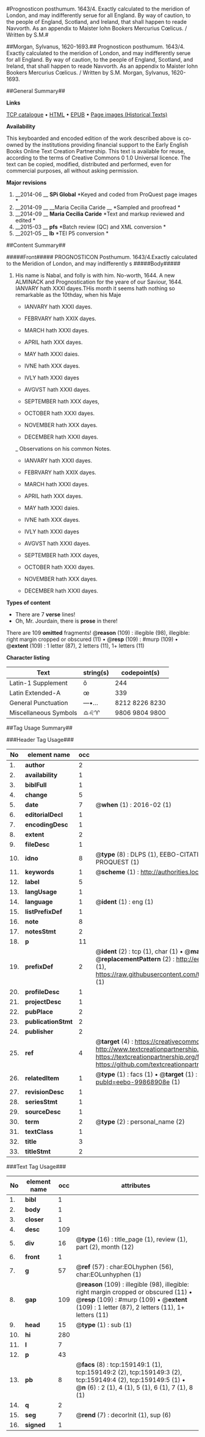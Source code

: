 #Prognosticon posthumum. 1643/4. Exactly calculated to the meridion of London, and may indifferently serue for all England. By way of caution, to the people of England, Scotland, and Ireland, that shall happen to reade Navvorth. As an appendix to Maister Iohn Bookers Mercurius Cœlicus. / Written by S.M.#

##Morgan, Sylvanus, 1620-1693.##
Prognosticon posthumum. 1643/4. Exactly calculated to the meridion of London, and may indifferently serue for all England. By way of caution, to the people of England, Scotland, and Ireland, that shall happen to reade Navvorth. As an appendix to Maister Iohn Bookers Mercurius Cœlicus. / Written by S.M.
Morgan, Sylvanus, 1620-1693.

##General Summary##

**Links**

[TCP catalogue](http://www.ota.ox.ac.uk/tcp/)  • 
[HTML](http://tei.it.ox.ac.uk/tcp/Texts-HTML/free/A89/A89306.html)  • 
[EPUB](http://tei.it.ox.ac.uk/tcp/Texts-EPUB/free/A89/A89306.epub) • 
[Page images (Historical Texts)](https://historicaltexts.jisc.ac.uk/eebo-99868908e)

**Availability**

This keyboarded and encoded edition of the work described above is co-owned by the
    institutions providing financial support to the Early English Books Online Text Creation
    Partnership. This text is available for reuse, according to the terms of  Creative Commons 0 1.0 Universal
    licence. The text can be copied, modified, distributed and performed, even for commercial
    purposes, all without asking permission.

**Major revisions**

1. __2014-06 __ __SPi Global__ *Keyed and coded from ProQuest page images *
1. __2014-09 __ __Maria Cecilia Caride __ *Sampled and proofread *
1. __2014-09 __ __Maria Cecilia Caride__ *Text and markup reviewed and edited *
1. __2015-03 __ __pfs__ *Batch review (QC) and XML conversion *
1. __2021-05 __ __lb__ *TEI P5 conversion *

##Content Summary##

#####Front#####
PROGNOSTICON Posthumum. 1643/4.Exactly calculated to the Meridion of London, and may indifferently s
#####Body#####

1. His name is Nabal, and folly is with him. No-worth, 1644. A new ALMINACK and Prognostication for the yeare of our Saviour, 1644.
IANVARY hath XXXI dayes.THis month it seems hath nothing so remarkable as the 10thday, when his Maje
      * IANVARY hath XXXI dayes.

      * FEBRVARY hath XXIX dayes.

      * MARCH hath XXXI dayes.

      * APRIL hath XXX dayes.

      * MAY hath XXXI daies.

      * IVNE hath XXX dayes.

      * IVLY hath XXXI dayes

      * AVGVST hath XXXI dayes.

      * SEPTEMBER hath XXX dayes,

      * OCTOBER hath XXXI dayes.

      * NOVEMBER hath XXX dayes.

      * DECEMBER hath XXXI dayes.

    _ Observations on his common Notes.

      * IANVARY hath XXXI dayes.

      * FEBRVARY hath XXIX dayes.

      * MARCH hath XXXI dayes.

      * APRIL hath XXX dayes.

      * MAY hath XXXI daies.

      * IVNE hath XXX dayes.

      * IVLY hath XXXI dayes

      * AVGVST hath XXXI dayes.

      * SEPTEMBER hath XXX dayes,

      * OCTOBER hath XXXI dayes.

      * NOVEMBER hath XXX dayes.

      * DECEMBER hath XXXI dayes.

**Types of content**

  * There are 7 **verse** lines!
  * Oh, Mr. Jourdain, there is **prose** in there!

There are 109 **omitted** fragments! 
 @__reason__ (109) : illegible (98), illegible: right margin cropped or obscured (11)  •  @__resp__ (109) : #murp (109)  •  @__extent__ (109) : 1 letter (87), 2 letters (11), 1+ letters (11)

**Character listing**


|Text|string(s)|codepoint(s)|
|---|---|---|
|Latin-1 Supplement|ô|244|
|Latin Extended-A|œ|339|
|General Punctuation|—•…|8212 8226 8230|
|Miscellaneous Symbols|♎♌♈|9806 9804 9800|

##Tag Usage Summary##

###Header Tag Usage###

|No|element name|occ|attributes|
|---|---|---|---|
|1.|__author__|2||
|2.|__availability__|1||
|3.|__biblFull__|1||
|4.|__change__|5||
|5.|__date__|7| @__when__ (1) : 2016-02 (1)|
|6.|__editorialDecl__|1||
|7.|__encodingDesc__|1||
|8.|__extent__|2||
|9.|__fileDesc__|1||
|10.|__idno__|8| @__type__ (8) : DLPS (1), EEBO-CITATION (1), VID (1), EEBO-PROQUEST (1), STC (3), PROQUEST (1)|
|11.|__keywords__|1| @__scheme__ (1) : http://authorities.loc.gov/ (1)|
|12.|__label__|5||
|13.|__langUsage__|1||
|14.|__language__|1| @__ident__ (1) : eng (1)|
|15.|__listPrefixDef__|1||
|16.|__note__|8||
|17.|__notesStmt__|2||
|18.|__p__|11||
|19.|__prefixDef__|2| @__ident__ (2) : tcp (1), char (1)  •  @__matchPattern__ (2) : ([0-9\-]+):([0-9IVX]+) (1), (.+) (1)  •  @__replacementPattern__ (2) : http://eebo.chadwyck.com/downloadtiff?vid=$1&page=$2 (1), https://raw.githubusercontent.com/textcreationpartnership/Texts/master/tcpchars.xml#$1 (1)|
|20.|__profileDesc__|1||
|21.|__projectDesc__|1||
|22.|__pubPlace__|2||
|23.|__publicationStmt__|2||
|24.|__publisher__|2||
|25.|__ref__|4| @__target__ (4) : https://creativecommons.org/publicdomain/zero/1.0/ (1), http://www.textcreationpartnership.org/docs/. (1), https://textcreationpartnership.org/faq/#faq05 (1), https://github.com/textcreationpartnership (1)|
|26.|__relatedItem__|1| @__type__ (1) : facs (1)  •  @__target__ (1) : https://data.historicaltexts.jisc.ac.uk/view?pubId=eebo-99868908e (1)|
|27.|__revisionDesc__|1||
|28.|__seriesStmt__|1||
|29.|__sourceDesc__|1||
|30.|__term__|2| @__type__ (2) : personal_name (2)|
|31.|__textClass__|1||
|32.|__title__|3||
|33.|__titleStmt__|2||


###Text Tag Usage###

|No|element name|occ|attributes|
|---|---|---|---|
|1.|__bibl__|1||
|2.|__body__|1||
|3.|__closer__|1||
|4.|__desc__|109||
|5.|__div__|16| @__type__ (16) : title_page (1), review (1), part (2), month (12)|
|6.|__front__|1||
|7.|__g__|57| @__ref__ (57) : char:EOLhyphen (56), char:EOLunhyphen (1)|
|8.|__gap__|109| @__reason__ (109) : illegible (98), illegible: right margin cropped or obscured (11)  •  @__resp__ (109) : #murp (109)  •  @__extent__ (109) : 1 letter (87), 2 letters (11), 1+ letters (11)|
|9.|__head__|15| @__type__ (1) : sub (1)|
|10.|__hi__|280||
|11.|__l__|7||
|12.|__p__|43||
|13.|__pb__|8| @__facs__ (8) : tcp:159149:1 (1), tcp:159149:2 (2), tcp:159149:3 (2), tcp:159149:4 (2), tcp:159149:5 (1)  •  @__n__ (6) : 2 (1), 4 (1), 5 (1), 6 (1), 7 (1), 8 (1)|
|14.|__q__|2||
|15.|__seg__|7| @__rend__ (7) : decorInit (1), sup (6)|
|16.|__signed__|1||
